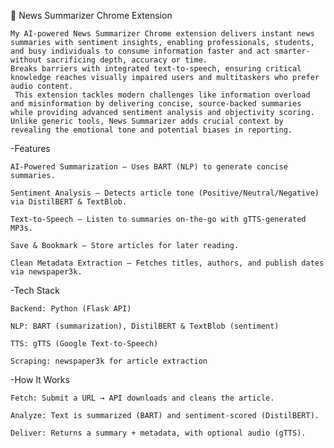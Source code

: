 📰 News Summarizer Chrome Extension

    My AI-powered News Summarizer Chrome extension delivers instant news summaries with sentiment insights, enabling professionals, students, and busy individuals to consume information faster and act smarter- without sacrificing depth, accuracy or time.
	Breaks barriers with integrated text-to-speech, ensuring critical knowledge reaches visually impaired users and multitaskers who prefer audio content.
	 This extension tackles modern challenges like information overload and misinformation by delivering concise, source-backed summaries while providing advanced sentiment analysis and objectivity scoring. Unlike generic tools, News Summarizer adds crucial context by revealing the emotional tone and potential biases in reporting. 

-Features

    AI-Powered Summarization – Uses BART (NLP) to generate concise summaries.

    Sentiment Analysis – Detects article tone (Positive/Neutral/Negative) via DistilBERT & TextBlob.

    Text-to-Speech – Listen to summaries on-the-go with gTTS-generated MP3s.

    Save & Bookmark – Store articles for later reading.

    Clean Metadata Extraction – Fetches titles, authors, and publish dates via newspaper3k.

-Tech Stack

    Backend: Python (Flask API)

    NLP: BART (summarization), DistilBERT & TextBlob (sentiment)

    TTS: gTTS (Google Text-to-Speech)

    Scraping: newspaper3k for article extraction

-How It Works

    Fetch: Submit a URL → API downloads and cleans the article.

    Analyze: Text is summarized (BART) and sentiment-scored (DistilBERT).

    Deliver: Returns a summary + metadata, with optional audio (gTTS).
